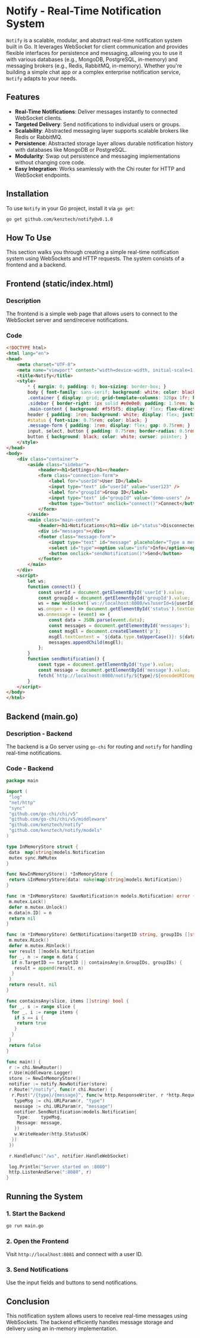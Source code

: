 # Notify - Real-Time Notification System

`Notify` is a scalable, modular, and abstract real-time notification system built in Go. It leverages WebSocket for client communication and provides flexible interfaces for persistence and messaging, allowing you to use it with various databases (e.g., MongoDB, PostgreSQL, in-memory) and messaging brokers (e.g., Redis, RabbitMQ, in-memory). Whether you're building a simple chat app or a complex enterprise notification service, `Notify` adapts to your needs.

## Features

- **Real-Time Notifications**: Deliver messages instantly to connected WebSocket clients.
- **Targeted Delivery**: Send notifications to individual users or groups.
- **Scalability**: Abstracted messaging layer supports scalable brokers like Redis or RabbitMQ.
- **Persistence**: Abstracted storage layer allows durable notification history with databases like MongoDB or PostgreSQL.
- **Modularity**: Swap out persistence and messaging implementations without changing core code.
- **Easy Integration**: Works seamlessly with the Chi router for HTTP and WebSocket endpoints.

## Installation

To use `Notify` in your Go project, install it via `go get`:

```bash
go get github.com/kenztech/notify@v0.1.0
```

## How To Use

This section walks you through creating a simple real-time notification system using WebSockets and HTTP requests. The system consists of a frontend and a backend.

## Frontend (static/index.html)

### Description

The frontend is a simple web page that allows users to connect to the WebSocket server and send/receive notifications.

### Code

```html
<!DOCTYPE html>
<html lang="en">
<head>
    <meta charset="UTF-8">
    <meta name="viewport" content="width=device-width, initial-scale=1.0">
    <title>Notify</title>
    <style>
        * { margin: 0; padding: 0; box-sizing: border-box; }
        body { font-family: sans-serif; background: white; color: black; }
        .container { display: grid; grid-template-columns: 320px 1fr; height: 100vh; }
        .sidebar { border-right: 1px solid #e0e0e0; padding: 1.5rem; background: white; }
        .main-content { background: #f5f5f5; display: flex; flex-direction: column; }
        header { padding: 1rem; background: white; display: flex; justify-content: space-between; }
        #status { font-size: 0.75rem; color: black; }
        .message-form { padding: 1rem; display: flex; gap: 0.75rem; }
        input, select, button { padding: 0.75rem; border-radius: 0.5rem; }
        button { background: black; color: white; cursor: pointer; }
    </style>
</head>
<body>
    <div class="container">
        <aside class="sidebar">
            <header><h1>Settings</h1></header>
            <form class="connection-form">
                <label for="userId">User ID</label>
                <input type="text" id="userId" value="user123" />
                <label for="groupId">Group ID</label>
                <input type="text" id="groupId" value="demo-users" />
                <button type="button" onclick="connect()">Connect</button>
            </form>
        </aside>
        <main class="main-content">
            <header><h1>Notifications</h1><div id="status">Disconnected</div></header>
            <div id="messages"></div>
            <footer class="message-form">
                <input type="text" id="message" placeholder="Type a message..." />
                <select id="type"><option value="info">Info</option><option value="alert">Alert</option></select>
                <button onclick="sendNotification()">Send</button>
            </footer>
        </main>
    </div>
    <script>
        let ws;
        function connect() {
            const userId = document.getElementById('userId').value;
            const groupId = document.getElementById('groupId').value;
            ws = new WebSocket(`ws://localhost:8080/ws?userId=${userId}&groupId=${groupId}`);
            ws.onopen = () => document.getElementById('status').textContent = `Connected as ${userId}`;
            ws.onmessage = (event) => {
                const data = JSON.parse(event.data);
                const messages = document.getElementById('messages');
                const msgEl = document.createElement('p');
                msgEl.textContent = `${data.type.toUpperCase()}: ${data.message}`;
                messages.appendChild(msgEl);
            };
        }
        function sendNotification() {
            const type = document.getElementById('type').value;
            const message = document.getElementById('message').value;
            fetch(`http://localhost:8080/notify/${type}/${encodeURIComponent(message)}`, { method: 'POST' });
        }
    </script>
</body>
</html>
```

## Backend (main.go)

### Description - Backend

The backend is a Go server using `go-chi` for routing and `notify` for handling real-time notifications.

### Code - Backend

```go
package main

import (
 "log"
 "net/http"
 "sync"
 "github.com/go-chi/chi/v5"
 "github.com/go-chi/chi/v5/middleware"
 "github.com/kenztech/notify"
 "github.com/kenztech/notify/models"
)

type InMemoryStore struct {
 data  map[string]models.Notification
 mutex sync.RWMutex
}

func NewInMemoryStore() *InMemoryStore {
 return &InMemoryStore{data: make(map[string]models.Notification)}
}

func (m *InMemoryStore) SaveNotification(n models.Notification) error {
 m.mutex.Lock()
 defer m.mutex.Unlock()
 m.data[n.ID] = n
 return nil
}

func (m *InMemoryStore) GetNotifications(targetID string, groupIDs []string) ([]models.Notification, error) {
 m.mutex.RLock()
 defer m.mutex.RUnlock()
 var result []models.Notification
 for _, n := range m.data {
  if n.TargetID == targetID || containsAny(n.GroupIDs, groupIDs) {
   result = append(result, n)
  }
 }
 return result, nil
}

func containsAny(slice, items []string) bool {
 for _, s := range slice {
  for _, i := range items {
   if s == i {
    return true
   }
  }
 }
 return false
}

func main() {
 r := chi.NewRouter()
 r.Use(middleware.Logger)
 store := NewInMemoryStore()
 notifier := notify.NewNotifier(store)
 r.Route("/notify", func(r chi.Router) {
  r.Post("/{type}/{message}", func(w http.ResponseWriter, r *http.Request) {
   typeMsg := chi.URLParam(r, "type")
   message := chi.URLParam(r, "message")
   notifier.SendNotification(models.Notification{
    Type:    typeMsg,
    Message: message,
   })
   w.WriteHeader(http.StatusOK)
  })
 })

 r.HandleFunc("/ws", notifier.HandleWebSocket)

 log.Println("Server started on :8080")
 http.ListenAndServe(":8080", r)
}
```

## Running the System

### 1. Start the Backend

```sh
go run main.go
```

### 2. Open the Frontend

Visit `http://localhost:8081` and connect with a user ID.

### 3. Send Notifications

Use the input fields and buttons to send notifications.

## Conclusion

This notification system allows users to receive real-time messages using WebSockets. The backend efficiently handles message storage and delivery using an in-memory implementation.
